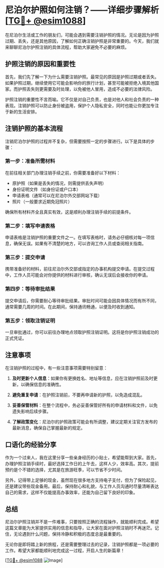 # 尼泊尔护照如何注销？——详细步骤解析[[TG💪+ @esim1088](https://t.me/s/esim1088)]

在尼泊尔生活或工作的朋友们，可能会遇到需要注销护照的情况。无论是因为护照过期、丢失，还是其他原因，了解如何正确注销护照是非常重要的。今天，我们就来聊聊尼泊尔护照注销的具体流程，帮助大家避免不必要的麻烦。

## 护照注销的原因和重要性

首先，我们先了解一下为什么需要注销护照。最常见的原因是护照过期或者丢失。如果护照过期，继续使用它可能会影响你的旅行计划，甚至可能被拒绝入境其他国家。而护照丢失则更需要及时处理，以免被他人冒用，造成不必要的法律风险。

护照注销的重要性不言而喻。它不仅是对自己负责，也是对他人和社会负责的一种表现。注销护照可以防止身份被盗用，保护个人隐私安全，同时也能让你更加专注于新的生活安排。

## 注销护照的基本流程

注销尼泊尔护照的过程并不复杂，但需要按照一定的步骤进行。以下是具体的步骤：

### 第一步：准备所需材料

在前往相关部门办理注销手续之前，你需要准备好以下材料：
- 原护照（如果是丢失的情况，则需提供丢失声明）
- 身份证明文件（如身份证或户口本）
- 申请表格（通常可以在尼泊尔外交部网站下载）
- 照片（一般要求近期免冠照片）

确保所有材料齐全且真实有效，这是顺利办理注销手续的前提条件。

### 第二步：填写申请表格

申请表格是注销护照的重要文件之一。在填写表格时，请务必仔细核对每一项信息，确保无误。如果有不清楚的地方，可以咨询工作人员或查阅相关指南。

### 第三步：提交申请

携带准备好的材料，前往尼泊尔外交部或指定的办事机构提交申请。在提交过程中，工作人员可能会对你提供的材料进行审核，确认无误后会接收你的申请。

### 第四步：等待审批结果

提交申请后，你需要耐心等待审批结果。审批时间可能会因具体情况而有所不同，通常需要几周的时间。在此期间，保持通讯畅通，以便及时收到通知。

### 第五步：领取注销证明

一旦审批通过，你可以前往办理地点领取护照注销证明。这将是你护照注销成功的正式凭证。

## 注意事项

在注销护照的过程中，有一些注意事项需要特别留意：

1. **及时更新个人信息**：如果你有更换姓名、地址等信息，应在注销护照前及时更新，以确保信息的准确性。
   
2. **避免重复申请**：在护照注销前，不要再申请新的护照，以免造成混乱。

3. **妥善保管材料**：在整个流程中，务必妥善保管好所有的申请材料和文件，以免遗失影响后续步骤。

4. **了解政策变化**：尼泊尔的护照政策可能会有所调整，建议定期关注官方发布的最新消息，确保自己掌握最新的规定。

## 口语化的经验分享

作为一个过来人，我在这里分享一些亲身经历的小贴士，希望能帮到大家。首先，办理护照注销手续时，最好选择工作日的上午去，这样人少，效率高。其次，提前预约是个不错的选择，尤其是在旅游旺季，可以节省不少时间。

另外，记得带上足够的现金，虽然现在很多地方支持电子支付，但为了保险起见，还是建议带些现金备用。最后，保持耐心和礼貌，与工作人员沟通时尽量清晰表达自己的需求，这样不仅能提高办事效率，还能为自己留下良好的印象。

## 总结

尼泊尔护照注销并不是一件难事，只要按照正确的流程操作，就能顺利完成。希望这篇文章能为大家提供实用的信息和指导，让大家在面对护照注销时不再迷茫。记住，无论遇到什么问题，保持冷静和积极的态度总是最重要的。

无论你是即将踏上新的旅程，还是需要整理过去的记录，注销护照都是一项必要的工作。希望大家都能顺利地完成这一过程，开启人生的新篇章！

[[TG💪+ @esim1088](https://t.me/s/esim1088) ![Image](https://i.postimg.cc/4NQfJmqS/Snipaste-2025-05-13-00-14-12.png)]